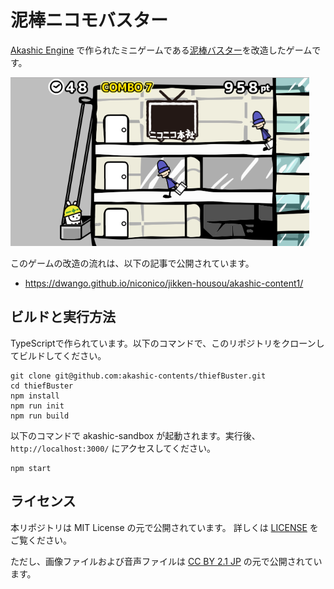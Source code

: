 # 泥棒ニコモバスター

[Akashic Engine](https://akashic-games.github.io/) で作られたミニゲームである[泥棒バスター](https://github.com/akashic-contents/thiefBuster)を改造したゲームです。

![スクリーンショット](./img/screenshot.png)

このゲームの改造の流れは、以下の記事で公開されています。

- https://dwango.github.io/niconico/jikken-housou/akashic-content1/

## ビルドと実行方法

TypeScriptで作られています。以下のコマンドで、このリポジトリをクローンしてビルドしてください。

```
git clone git@github.com:akashic-contents/thiefBuster.git
cd thiefBuster
npm install
npm run init
npm run build
```

以下のコマンドで akashic-sandbox が起動されます。実行後、 `http://localhost:3000/` にアクセスしてください。

```
npm start
```

## ライセンス

本リポジトリは MIT License の元で公開されています。
詳しくは [LICENSE](./LICENSE) をご覧ください。
 
ただし、画像ファイルおよび音声ファイルは
[CC BY 2.1 JP](https://creativecommons.org/licenses/by/2.1/jp/) の元で公開されています。
